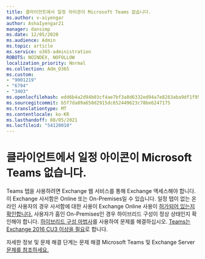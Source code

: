 ```yaml
---
title: 클라이언트에서 일정 아이콘이 Microsoft Teams 없습니다.
ms.author: v-aiyengar
author: AshaIyengar21
manager: dansimp
ms.date: 12/05/2020
ms.audience: Admin
ms.topic: article
ms.service: o365-administration
ROBOTS: NOINDEX, NOFOLLOW
localization_priority: Normal
ms.collection: Adm_O365
ms.custom:
- "9001219"
- "6794"
- "3403"
ms.openlocfilehash: edd6b4a2d94b03cf4ae7bf3a8d6332ed94a7e8263aba9df1f9588eecbd0ce05a
ms.sourcegitcommit: b5f7da89a650d2915dc652449623c78be6247175
ms.translationtype: MT
ms.contentlocale: ko-KR
ms.lasthandoff: 08/05/2021
ms.locfileid: "54120010"
---
```

# <a name="calendar-icon-isnt-showing-in-microsoft-teams-client"></a>클라이언트에서 일정 아이콘이 Microsoft Teams 없습니다.

Teams  탭을 사용하려면 Exchange 웹 서비스를 통해 Exchange 액세스해야 합니다. 이 Exchange 사서함은 Online 또는 On-Premises일 수 있습니다. 일정 탭이 없는 온라인  사용자의 경우 사서함에 대한 사용이 Exchange Online 사용이 [허가되어 있는지 확인합니다.](https://docs.microsoft.com/exchange/recipients-in-exchange-online/create-user-mailboxes) 사용자가 홈인 On-Premises인 경우 하이브리드 구성이 정상 상태인지 확인해야 합니다. [하이브리드 구성 마법사](https://docs.microsoft.com/exchange/hybrid-deployment/hybrid-agent)를 사용하여 문제를 해결하십시오. [Teams는 Exchange 2016 CU3 이상을 필요](https://docs.microsoft.com/microsoftteams/exchange-teams-interact)로 합니다.

자세한 정보 및 문제 해결 단계는 문제 해결 Microsoft Teams 및 Exchange Server [문제를 참조하세요.](https://docs.microsoft.com/microsoftteams/troubleshoot/known-issues/teams-exchange-interaction-issue)
